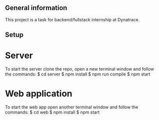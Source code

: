 ## General information
This project is a task for backend/fullstack internship at Dynatrace.
## Setup

# Server
To start the server clone the repo, open a new terminal window and follow the commands:
$ cd server
$ npm install
$ npm run compile
$ npm start

# Web application
To start the web app open another terminal window and follow the commands:
$ cd web
$ npm install
$ npm start